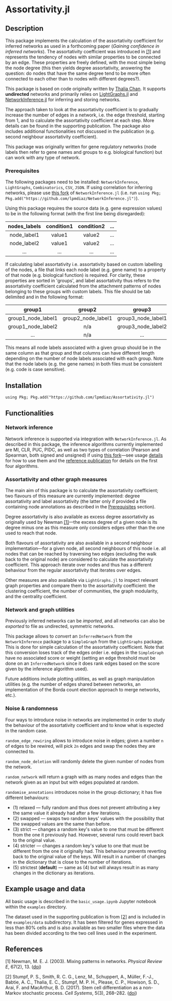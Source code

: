 # Assortativity.jl

## Description

This package implements the calculation of the assortativity coefficient for inferred networks as used in a forthcoming paper (*Gaining confidence in inferred networks*). The assortativity coefficient was introduced in [[1]](#references) and represents the tendency of nodes with similar properties to be connected by an edge. These properties are freely defined, with the most simple being the node degree (this then yields degree assortativity, answering the question: do nodes that have the same degree tend to be more often connected to each other than to nodes with different degrees?).

This package is based on code originally written by [Thalia Chan](https://github.com/Tchanders). It supports **undirected** networks and primarily relies on [LightGraphs.jl](https://github.com/JuliaGraphs/LightGraphs.jl) and [NetworkInference.jl](https://github.com/Tchanders/NetworkInference.jl) for inferring and storing networks.

The approach taken to look at the assortativity coefficient is to gradually increase the number of edges in a network, i.e. the edge threshold, starting from 1, and to calculate the assortativity coefficient at each step. More details can be found in the supporting publication. The package also includes additional functionalities not discussed in the publication (e.g. second neighbour assortativity coefficient).

This package was originally written for gene regulatory networks (node labels then refer to gene names and groups to e.g. biological function) but can work with any type of network.

### Prerequisites

The following packages need to be installed: `NetworkInference`, `LightGraphs`, `Combinatorics`, `CSV`, `JSON`. If using correlation for inferring networks, please use [this fork](https://github.com/lpmdiaz/NetworkInference.jl) of `NetworkInference.jl` (i.e. run `using Pkg; Pkg.add("https://github.com/lpmdiaz/NetworkInference.jl")`).

Using this package requires the source data (e.g. gene expression values) to be in the following format (with the first line being disregarded):

| nodes_labels | condition1 | condition2 | ... |
|:------------:|:----------:| :---------:|:---:|
| node_label1  |   value1   |   value2   | ... |
| node_label2  |   value1   |   value2   | ... |
|      ...     |     ...    |     ...    | ... |

If calculating label assortativity i.e. assortativity based on custom labelling of the nodes, a file that links each node label (e.g. gene name) to a property of that node (e.g. biological function) is required. For clarity, these properties are sorted in 'groups', and label assortativity thus refers to the assortativity coefficient calculated from the attachment patterns of nodes belonging to these groups with custom labels. This file should be tab delimited and in the following format:

|       group1       |       group2       |       group3       | ... |
|:------------------:|:------------------:|:------------------:|:---:|
| group1_node_label1 | group2_node_label1 | group3_node_label1 | ... |
| group1_node_label2 |        n/a         | group3_node_label2 | ... |
|        ...         |        n/a         |        ...         | ... |

This means all node labels associated with a given group should be in the same column as that group and that columns can have different length depending on the number of node labels associated with each group. Note that the node labels (e.g. the gene names) in both files must be consistent (e.g. code is case sensitive).

## Installation

`using Pkg; Pkg.add("https://github.com/lpmdiaz/Assortativity.jl")`

## Functionalities

### Network inference

Network inference is supported via integration with `NetworkInference.jl`. As described in this package, the inference algorithms currently implemented are MI, CLR, PUC, PIDC, as well as two types of correlation (Pearson and Spearman, both signed and unsigned) if using [this fork](https://github.com/lpmdiaz/NetworkInference.jl)⁠—see usage [details](https://github.com/lpmdiaz/NetworkInference.jl#inference-algorithms-currently-implemented) for how to use them and the [reference publication](https://github.com/lpmdiaz/NetworkInference.jl#references) for details on the first four algorithms.

### Assortativity and other  graph measures

The main aim of this package is to calculate the assortativity coefficient; two flavours of this measure are currently implemented: degree assortativity and label assortativity (the latter only if provided a file containing node annotations as described in the [Prerequisites](#prerequisites) section).

Degree assortativity is also available as excess degree assortativity as originally used by Newman [[1]](#references)—the excess degree of a given node is its degree minus one as this measure only considers edges other than the one used to reach that node.

Both flavours of assortativity are also available in a second neighbour implementation⁠—for a given node, all second neighbours of this node i.e. all nodes that can be reached by traversing two edges (excluding the walk back to the original node) are considered to calculate the assortativity coefficient. This approach iterate over nodes and thus has a different behaviour from the regular assortativity that iterates over edges.

Other measures are also available via `LightGraphs.jl` to inspect relevant graph properties and compare them to the assortativity coefficient: the clustering coefficient, the number of communities, the graph modularity, and the centrality coefficient.

### Network and graph utilities

Previously inferred networks can be *imported*, and all networks can also be *exported* to file as undirected, symmetric networks.

This package allows to *convert* an `InferredNetwork` from the `NetworkInference` package to a `SimpleGraph` from the `LightGraphs` package. This is done for simple calculation of the assortativity coefficient. Note that this conversion loses track of the edges order i.e. edges in the `SimpleGraph` have no associated score or weight (setting an edge threshold must be done on an `InferredNetwork` since it does rank edges based on the score given by the inference algorithm used).

Future additions include plotting utilities, as well as graph manipulation utilities (e.g. the number of edges shared between networks, an implementation of the Borda count election approach to merge networks, etc.).

### Noise \& randomness

Four ways to introduce noise in networks are implemented in order to study the behaviour of the assortativity coefficient and to know what is expected in the random case.

`random_edge_rewiring` allows to introduce noise in edges; given a number `n` of edges to be rewired, will pick `2n` edges and swap the nodes they are connected to.

`random_node_deletion` will randomly delete the given number of nodes from the network.

`random_network` will return a graph with as many nodes and edges than the network given as an input but with edges populated at random.

`randomise_annotations` introduces noise in the group dictionary; it has five different behaviours:
- (1) relaxed — fully random and thus does not prevent attributing a key the same value it already had after a few iterations.
- (2) swapped ⁠— swaps two random keys' values with the possibility that the swapped values are the same than before.
- (3) strict ⁠— changes a random key's value to one that must be different from the one it previously had. However, several runs could revert back to the original value.
- (4) stricter ⁠— changes a random key's value to one that must be different from the one it originally had. This behaviour prevents reverting back to the original value of the keys. Will result in a number of changes in the dictionary that is close to the number of iterations.
- (5) strictest (**default**) ⁠— same as (4) but will always result in as many changes in the dictionary as iterations.

## Example usage and data

All basic usage is described in the `basic_usage.ipynb` Jupyter notebook within the `examples` directory.

The dataset used in the supporting publication is from [[2]](#references) and is included in the `examples/data` subdirectory. It has been filtered for genes expressed in less than 80% cells and is also available as two smaller files where the data has been divided according to the two cell lines used in the experiment.

## References

[1] Newman, M. E. J. (2003). Mixing patterns in networks. *Physical Review E*, 67(2), 13. ([doi](https://doi.org/10.1103/PhysRevE.67.026126))

[2] Stumpf, P. S., Smith, R. C. G., Lenz, M., Schuppert, A., Müller, F.-J., Babtie, A. C., Thalia, E. C., Stumpf, M. P. H., Please, C. P., Howison, S. D., Arai, F. and MacArthur, B. D. (2017). Stem cell differentiation as a non-Markov stochastic process. *Cell Systems*, 5(3), 268–282.  ([doi](https://doi.org/10.1016/j.cels.2017.08.009))
